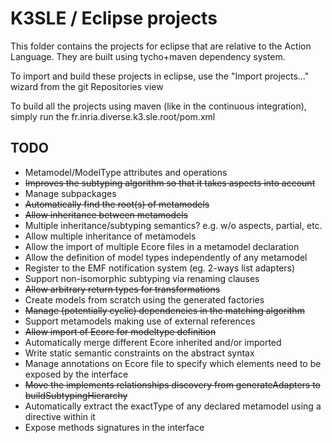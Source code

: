 K3SLE  / Eclipse projects
=====

This folder contains the projects for eclipse that are relative to the Action Language.
They are built using tycho+maven dependency system.

To import and build these projects in eclipse, use the "Import projects..." wizard from the git Repositories view

To build all the projects using maven (like in the continuous integration), simply run the fr.inria.diverse.k3.sle.root/pom.xml

TODO
----
* Metamodel/ModelType attributes and operations
* ~~Improves the subtyping algorithm so that it takes aspects into account~~
* Manage subpackages
* ~~Automatically find the root(s) of metamodels~~
* ~~Allow inheritance between metamodels~~
* Multiple inheritance/subtyping semantics? e.g. w/o aspects, partial, etc.
* Allow multiple inheritance of metamodels
* Allow the import of multiple Ecore files in a metamodel declaration
* Allow the definition of model types independently of any metamodel
* Register to the EMF notification system (eg. 2-ways list adapters)
* Support non-isomorphic subtyping via renaming clauses
* ~~Allow arbitrary return types for transformations~~
* Create models from scratch using the generated factories
* ~~Manage (potentially cyclic) dependencies in the matching algorithm~~
* Support metamodels making use of external references
* ~~Allow import of Ecore for modeltype definition~~
* Automatically merge different Ecore inherited and/or imported
* Write static semantic constraints on the abstract syntax
* Manage annotations on Ecore file to specify which elements need to be exposed by the interface
* ~~Move the implements relationships discovery from generateAdapters to buildSubtypingHierarchy~~
* Automatically extract the exactType of any declared metamodel using a directive within it
* Expose methods signatures in the interface

